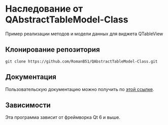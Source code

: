 # Наследование от QAbstractTableModel-Class
Пример реализации методов и модели данных для виджета QTableView <!-- описание репозитория -->
<!--Блок информации о репозитории в бейджах-->

<!--Установка-->
## Клонирование репозитория

```git clone https://github.com/RomanB51/QAbstractTableModel-Class.git```

<!--Пользовательская документация-->
## Документация
Пользовательскую документацию можно получить по [этой ссылке](./docs/ru/index.md).

<!--зависимости-->
## Зависимости
Эта программа зависит от фреймворка Qt 6 и выше.
